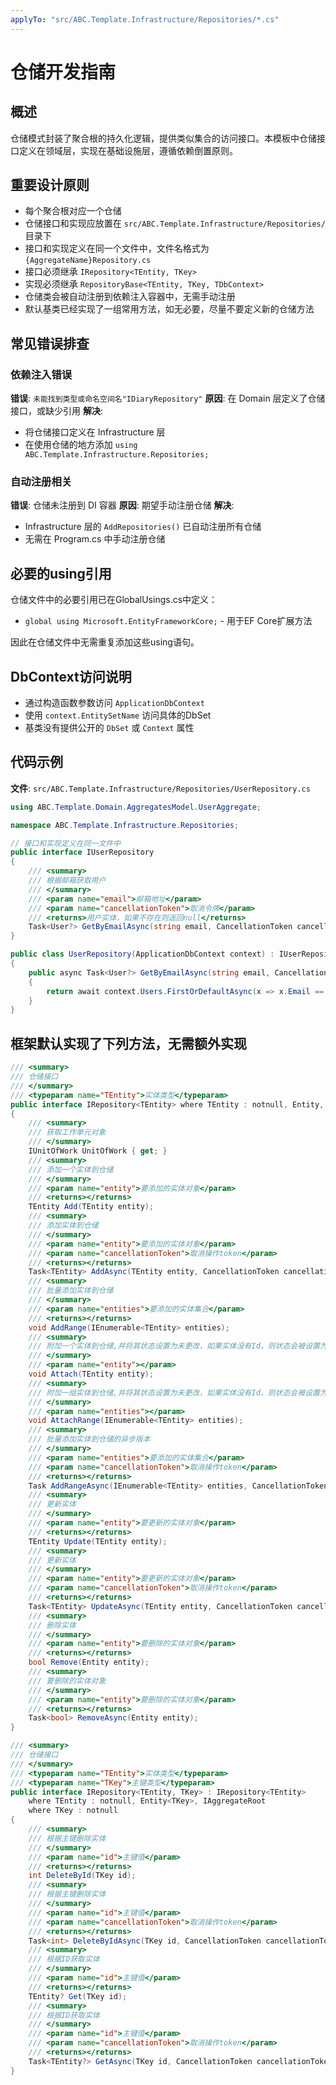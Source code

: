 ```yaml
---
applyTo: "src/ABC.Template.Infrastructure/Repositories/*.cs"
---
```


# 仓储开发指南

## 概述

仓储模式封装了聚合根的持久化逻辑，提供类似集合的访问接口。本模板中仓储接口定义在领域层，实现在基础设施层，遵循依赖倒置原则。

## 重要设计原则

- 每个聚合根对应一个仓储
- 仓储接口和实现应放置在 `src/ABC.Template.Infrastructure/Repositories/` 目录下
- 接口和实现定义在同一个文件中，文件名格式为 `{AggregateName}Repository.cs`
- 接口必须继承 `IRepository<TEntity, TKey>`
- 实现必须继承 `RepositoryBase<TEntity, TKey, TDbContext>`
- 仓储类会被自动注册到依赖注入容器中，无需手动注册
- 默认基类已经实现了一组常用方法，如无必要，尽量不要定义新的仓储方法

## 常见错误排查

### 依赖注入错误
**错误**: `未能找到类型或命名空间名"IDiaryRepository"`
**原因**: 在 Domain 层定义了仓储接口，或缺少引用
**解决**: 
- 将仓储接口定义在 Infrastructure 层
- 在使用仓储的地方添加 `using ABC.Template.Infrastructure.Repositories;`

### 自动注册相关
**错误**: 仓储未注册到 DI 容器
**原因**: 期望手动注册仓储
**解决**: 
- Infrastructure 层的 `AddRepositories()` 已自动注册所有仓储
- 无需在 Program.cs 中手动注册仓储

## 必要的using引用

仓储文件中的必要引用已在GlobalUsings.cs中定义：
- `global using Microsoft.EntityFrameworkCore;` - 用于EF Core扩展方法

因此在仓储文件中无需重复添加这些using语句。

## DbContext访问说明

- 通过构造函数参数访问 `ApplicationDbContext`
- 使用 `context.EntitySetName` 访问具体的DbSet
- 基类没有提供公开的 `DbSet` 或 `Context` 属性

## 代码示例

**文件**: `src/ABC.Template.Infrastructure/Repositories/UserRepository.cs`

```csharp
using ABC.Template.Domain.AggregatesModel.UserAggregate;

namespace ABC.Template.Infrastructure.Repositories;

// 接口和实现定义在同一文件中
public interface IUserRepository
{
    /// <summary>
    /// 根据邮箱获取用户
    /// </summary>
    /// <param name="email">邮箱地址</param>
    /// <param name="cancellationToken">取消令牌</param>
    /// <returns>用户实体，如果不存在则返回null</returns>
    Task<User?> GetByEmailAsync(string email, CancellationToken cancellationToken = default);
}

public class UserRepository(ApplicationDbContext context) : IUserRepository
{
    public async Task<User?> GetByEmailAsync(string email, CancellationToken cancellationToken = default)
    {
        return await context.Users.FirstOrDefaultAsync(x => x.Email == email, cancellationToken);
    }
}
```

## 框架默认实现了下列方法，无需额外实现
```csharp
/// <summary>
/// 仓储接口
/// </summary>
/// <typeparam name="TEntity">实体类型</typeparam>
public interface IRepository<TEntity> where TEntity : notnull, Entity, IAggregateRoot
{
    /// <summary>
    /// 获取工作单元对象
    /// </summary>
    IUnitOfWork UnitOfWork { get; }
    /// <summary>
    /// 添加一个实体到仓储
    /// </summary>
    /// <param name="entity">要添加的实体对象</param>
    /// <returns></returns>
    TEntity Add(TEntity entity);
    /// <summary>
    /// 添加实体到仓储
    /// </summary>
    /// <param name="entity">要添加的实体对象</param>
    /// <param name="cancellationToken">取消操作token</param>
    /// <returns></returns>
    Task<TEntity> AddAsync(TEntity entity, CancellationToken cancellationToken = default);
    /// <summary>
    /// 批量添加实体到仓储
    /// </summary>
    /// <param name="entities">要添加的实体集合</param>
    /// <returns></returns>
    void AddRange(IEnumerable<TEntity> entities);
    /// <summary>
    /// 附加一个实体到仓储,并将其状态设置为未更改，如果实体没有Id，则状态会被设置为Added
    /// </summary>
    /// <param name="entity"></param>
    void Attach(TEntity entity);
    /// <summary>
    /// 附加一组实体到仓储,并将其状态设置为未更改，如果实体没有Id，则状态会被设置为Added
    /// </summary>
    /// <param name="entities"></param>
    void AttachRange(IEnumerable<TEntity> entities);
    /// <summary>
    /// 批量添加实体到仓储的异步版本
    /// </summary>
    /// <param name="entities">要添加的实体集合</param>
    /// <param name="cancellationToken">取消操作token</param>
    /// <returns></returns>
    Task AddRangeAsync(IEnumerable<TEntity> entities, CancellationToken cancellationToken = default);
    /// <summary>
    /// 更新实体
    /// </summary>
    /// <param name="entity">要更新的实体对象</param>
    /// <returns></returns>
    TEntity Update(TEntity entity);
    /// <summary>
    /// 更新实体
    /// </summary>
    /// <param name="entity">要更新的实体对象</param>
    /// <param name="cancellationToken">取消操作token</param>
    /// <returns></returns>
    Task<TEntity> UpdateAsync(TEntity entity, CancellationToken cancellationToken = default);
    /// <summary>
    /// 删除实体
    /// </summary>
    /// <param name="entity">要删除的实体对象</param>
    /// <returns></returns>
    bool Remove(Entity entity);
    /// <summary>
    /// 要删除的实体对象
    /// </summary>
    /// <param name="entity">要删除的实体对象</param>
    /// <returns></returns>
    Task<bool> RemoveAsync(Entity entity);
}

/// <summary>
/// 仓储接口
/// </summary>
/// <typeparam name="TEntity">实体类型</typeparam>
/// <typeparam name="TKey">主键类型</typeparam>
public interface IRepository<TEntity, TKey> : IRepository<TEntity>
    where TEntity : notnull, Entity<TKey>, IAggregateRoot
    where TKey : notnull
{
    /// <summary>
    /// 根据主键删除实体
    /// </summary>
    /// <param name="id">主键值</param>
    /// <returns></returns>
    int DeleteById(TKey id);
    /// <summary>
    /// 根据主键删除实体
    /// </summary>
    /// <param name="id">主键值</param>
    /// <param name="cancellationToken">取消操作token</param>
    /// <returns></returns>
    Task<int> DeleteByIdAsync(TKey id, CancellationToken cancellationToken = default);
    /// <summary>
    /// 根据ID获取实体
    /// </summary>
    /// <param name="id">主键值</param>
    /// <returns></returns>
    TEntity? Get(TKey id);
    /// <summary>
    /// 根据ID获取实体
    /// </summary>
    /// <param name="id">主键值</param>
    /// <param name="cancellationToken">取消操作token</param>
    /// <returns></returns>
    Task<TEntity?> GetAsync(TKey id, CancellationToken cancellationToken = default);
}
```